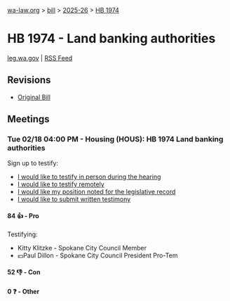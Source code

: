 [wa-law.org](/) > [bill](/bill/) > [2025-26](/bill/2025-26/) > [HB 1974](/bill/2025-26/hb/1974/)

# HB 1974 - Land banking authorities
[leg.wa.gov](https://app.leg.wa.gov/billsummary?BillNumber=1974&Year=2025&Initiative=false) | [RSS Feed](./rss.xml)

## Revisions
* [Original Bill](1/)

## Meetings
### Tue 02/18 04:00 PM - Housing (HOUS): HB 1974 Land banking authorities
Sign up to testify:
* [I would like to testify in person during the hearing](https://app.leg.wa.gov/csi/Testifier/Add?chamber=House&mId=32837&aId=164590&caId=26005&tId=1)
* [I would like to testify remotely](https://app.leg.wa.gov/csi/Testifier/Add?chamber=House&mId=32837&aId=164590&caId=26005&tId=2)
* [I would like my position noted for the legislative record](https://app.leg.wa.gov/csi/Testifier/Add?chamber=House&mId=32837&aId=164590&caId=26005&tId=3)
* [I would like to submit written testimony](https://app.leg.wa.gov/csi/Testifier/Add?chamber=House&mId=32837&aId=164590&caId=26005&tId=4)

#### 84 👍 - Pro
Testifying:
* Kitty Klitzke - Spokane City Council Member
* 💵Paul Dillon - Spokane City Council President Pro-Tem

#### 52 👎 - Con

#### 0 ❓ - Other
